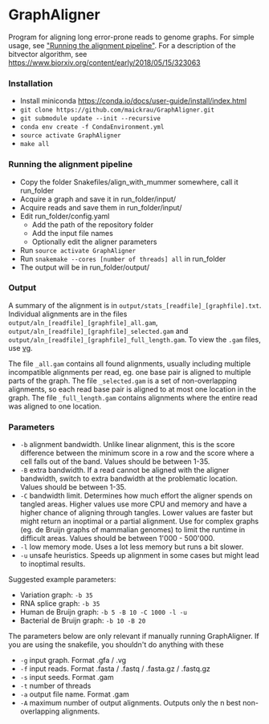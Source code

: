 # GraphAligner

Program for aligning long error-prone reads to genome graphs. For simple usage, see ["Running the alignment pipeline"](#running-the-alignment-pipeline). For a description of the bitvector algorithm, see https://www.biorxiv.org/content/early/2018/05/15/323063

### Installation

- Install miniconda https://conda.io/docs/user-guide/install/index.html
- `git clone https://github.com/maickrau/GraphAligner.git`
- `git submodule update --init --recursive`
- `conda env create -f CondaEnvironment.yml`
- `source activate GraphAligner`
- `make all`

### Running the alignment pipeline

- Copy the folder Snakefiles/align_with_mummer somewhere, call it run_folder
- Acquire a graph and save it in run_folder/input/
- Acquire reads and save them in run_folder/input/
- Edit run_folder/config.yaml
  - Add the path of the repository folder
  - Add the input file names
  - Optionally edit the aligner parameters
- Run `source activate GraphAligner`
- Run `snakemake --cores [number of threads] all` in run_folder
- The output will be in run_folder/output/

### Output

A summary of the alignment is in `output/stats_[readfile]_[graphfile].txt`. Individual alignments are in the files `output/aln_[readfile]_[graphfile]_all.gam`, `output/aln_[readfile]_[graphfile]_selected.gam` and `output/aln_[readfile]_[graphfile]_full_length.gam`. To view the `.gam` files, use [vg](https://github.com/vgteam/vg/). 

The file `_all.gam` contains all found alignments, usually including multiple incompatible alignments per read, eg. one base pair is aligned to multiple parts of the graph. The file `_selected.gam` is a set of non-overlapping alignments, so each read base pair is aligned to at most one location in the graph. The file `_full_length.gam` contains alignments where the entire read was aligned to one location.

### Parameters

- `-b` alignment bandwidth. Unlike linear alignment, this is the score difference between the minimum score in a row and the score where a cell falls out of the band. Values should be between 1-35.
- `-B` extra bandwidth. If a read cannot be aligned with the aligner bandwidth, switch to extra bandwidth at the problematic location. Values should be between 1-35.
- `-C` bandwidth limit. Determines how much effort the aligner spends on tangled areas. Higher values use more CPU and memory and have a higher chance of aligning through tangles. Lower values are faster but might return an inoptimal or a partial alignment. Use for complex graphs (eg. de Bruijn graphs of mammalian genomes) to limit the runtime in difficult areas. Values should be between 1'000 - 500'000.
- `-l` low memory mode. Uses a lot less memory but runs a bit slower.
- `-u` unsafe heuristics. Speeds up alignment in some cases but might lead to inoptimal results.

Suggested example parameters:
- Variation graph: `-b 35`
- RNA splice graph: `-b 35`
- Human de Bruijn graph: `-b 5 -B 10 -C 1000 -l -u`
- Bacterial de Bruijn graph: `-b 10 -B 20`

The parameters below are only relevant if manually running GraphAligner. If you are using the snakefile, you shouldn't do anything with these

- `-g` input graph. Format .gfa / .vg
- `-f` input reads. Format .fasta / .fastq / .fasta.gz / .fastq.gz
- `-s` input seeds. Format .gam
- `-t` number of threads
- `-a` output file name. Format .gam
- `-A` maximum number of output alignments. Outputs only the n best non-overlapping alignments.
